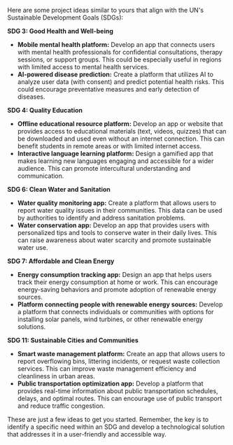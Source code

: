 Here are some project ideas similar to yours that align with the UN's Sustainable Development Goals (SDGs):

**SDG 3: Good Health and Well-being**

* **Mobile mental health platform:**  Develop an app that connects users with mental health professionals for confidential consultations, therapy sessions, or support groups. This could be especially useful in regions with limited access to mental health services. 
* **AI-powered disease prediction:**  Create a platform that utilizes AI to analyze user data (with consent) and predict potential health risks. This could encourage preventative measures and early detection of diseases. 

**SDG 4: Quality Education**

* **Offline educational resource platform:**  Develop an app or website that provides access to educational materials (text, videos, quizzes) that can be downloaded and used even without an internet connection. This can benefit students in remote areas or with limited internet access.
* **Interactive language learning platform:**  Design a gamified app that makes learning new languages engaging and accessible for a wider audience. This can promote intercultural understanding and communication.

**SDG 6: Clean Water and Sanitation**

* **Water quality monitoring app:**  Create a platform that allows users to report water quality issues in their communities. This data can be used by authorities to identify and address sanitation problems.
* **Water conservation app:**  Develop an app that provides users with personalized tips and tools to conserve water in their daily lives. This can raise awareness about water scarcity and promote sustainable water use.  

**SDG 7: Affordable and Clean Energy**

* **Energy consumption tracking app:**  Design an app that helps users track their energy consumption at home or work. This can encourage energy-saving behaviors and promote adoption of renewable energy sources.
* **Platform connecting people with renewable energy sources:**  Develop a platform that connects individuals or communities with options for installing solar panels, wind turbines, or other renewable energy solutions. 

**SDG 11: Sustainable Cities and Communities**

* **Smart waste management platform:**  Create an app that allows users to report overflowing bins, littering incidents, or request waste collection services. This can improve waste management efficiency and cleanliness in urban areas.
* **Public transportation optimization app:**  Develop a platform that provides real-time information about public transportation schedules, delays, and optimal routes. This can encourage use of public transport and reduce traffic congestion.

These are just a few ideas to get you started. Remember, the key is to identify a specific need within an SDG and develop a technological solution that addresses it in a user-friendly and accessible way. 
